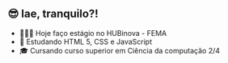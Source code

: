  ## 😎 Iae, tranquilo?!

- 👨🏻‍💻 Hoje faço estágio no HUBinova - FEMA
- 📔 Estudando HTML 5, CSS e JavaScript
- 🎓 Cursando curso superior em Ciência da computação 2/4
